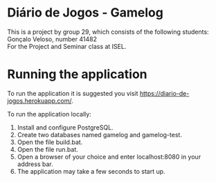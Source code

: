 # Diário de Jogos - Gamelog
This is a project by group 29, which consists of the following students:  
Gonçalo Veloso, number 41482  
For the Project and Seminar class at ISEL.  

# Running the application
To run the application it is suggested you visit https://diario-de-jogos.herokuapp.com/.

To run the application locally:
1. Install and configure PostgreSQL.
2. Create two databases named gamelog and gamelog-test.
3. Open the file build.bat.
4. Open the file run.bat.
5. Open a browser of your choice and enter localhost:8080 in your address bar.
6. The application may take a few seconds to start up.
